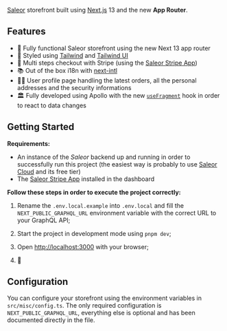 
[Saleor](https://saleor.io/) storefront built using [Next.js](https://nextjs.org/) 13 and the new **App Router**.

## Features

- 🕺 Fully functional Saleor storefront using the new Next 13 app router
- 💅 Styled using [Tailwind](https://tailwindcss.com/) and [Tailwind UI](https://tailwindui.com/)
- 🛒 Multi steps checkout with Stripe (using the [Saleor Stripe App](https://docs.saleor.io/docs/3.x/developer/app-store/apps/stripe))
- 📚 Out of the box i18n with [next-intl](https://next-intl-docs.vercel.app/)
- 💁‍♀️ User profile page handling the latest orders, all the personal addresses and the security informations
- 🏛️ Fully developed using Apollo with the new [`useFragment`](https://www.apollographql.com/docs/react/api/react/hooks/#usefragment) hook in order to react to data changes

## Getting Started

**Requirements:**
- An instance of the _Saleor_ backend up and running in order to successfully run this project (the easiest way is probably to use [Saleor Cloud](https://cloud.saleor.io/) and its free tier)
- The [Saleor Stripe App](https://docs.saleor.io/docs/3.x/developer/app-store/apps/stripe) installed in the dashboard

**Follow these steps in order to execute the project correctly:**

1. Rename the `.env.local.example` into `.env.local` and fill the `NEXT_PUBLIC_GRAPHQL_URL` environment variable with the correct URL to your GraphQL API;

2. Start the project in development mode using `pnpm dev`;
3. Open [http://localhost:3000](http://localhost:3000) with your browser;
4. 🎉

## Configuration

You can configure your storefront using the environment variables in `src/misc/config.ts`. The only required configuration is `NEXT_PUBLIC_GRAPHQL_URL`, everything else is optional and has been documented directly in the file.


